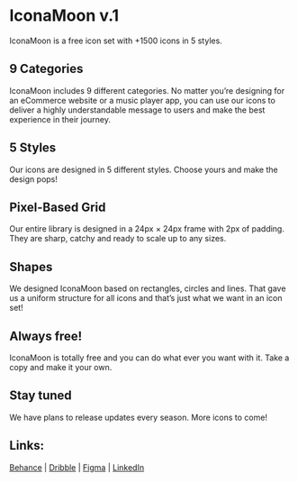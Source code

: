 # IconaMoon v.1

IconaMoon is a free icon set with +1500 icons in 5 styles.


## 9 Categories

IconaMoon includes 9 different categories. No matter you’re designing for an eCommerce website or a music player app, you can use our icons to deliver a highly understandable message to users and make the best experience in their journey.

## 5 Styles
Our icons are designed in 5 different styles. Choose yours and make the design pops!

## Pixel-Based Grid
Our entire library is designed in a 24px × 24px frame with 2px of padding. They are sharp, catchy and ready to scale up to any sizes.

## Shapes
We designed IconaMoon based on rectangles, circles and lines. That gave us a uniform structure for all icons and that’s just what we want in an icon set!

## Always free!
IconaMoon is totally free and you can do what ever you want with it. Take a copy and make it your own. 

## Stay tuned
We have plans to release updates every season. More icons to come!

## Links:
[Behance](https://www.behance.net/dariushhpg1) |
[Dribble](https://dribbble.com/dariushhpg1) |
[Figma](https://www.figma.com/@dariush) |
[LinkedIn](https://www.linkedin.com/in/dariushhpg1/)
